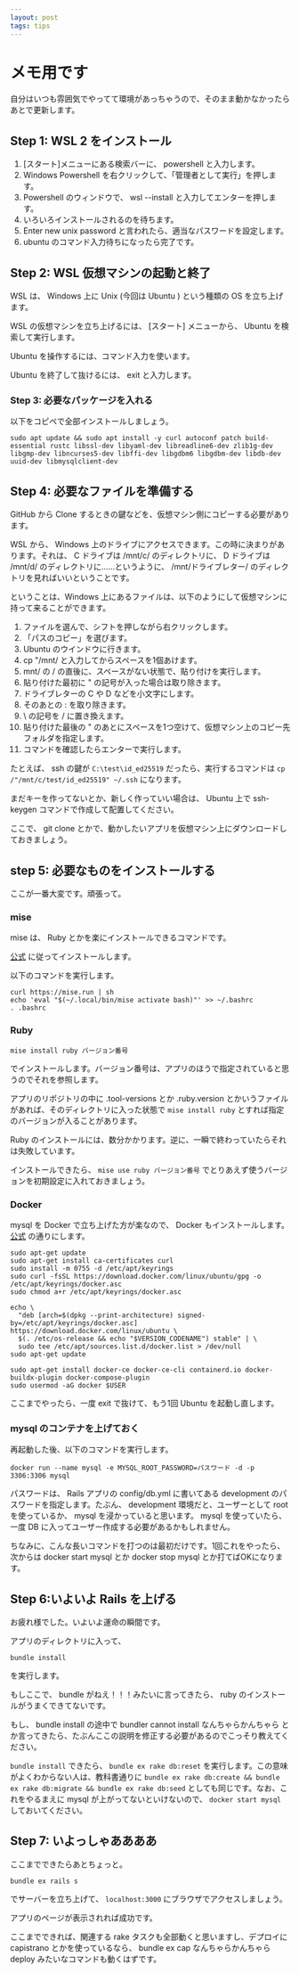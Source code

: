 ```yaml
---
layout: post
tags: tips
---
```


# メモ用です

自分はいつも雰囲気でやってて環境があっちゃうので、そのまま動かなかったらあとで更新します。

## Step 1: WSL 2 をインストール

1. [スタート]メニューにある検索バーに、 powershell と入力します。
2. Windows Powershell を右クリックして、「管理者として実行」を押します。
3. Powershell のウィンドウで、 wsl --install と入力してエンターを押します。
4. いろいろインストールされるのを待ちます。
5. Enter new unix password と言われたら、適当なパスワードを設定します。
6. ubuntu のコマンド入力待ちになったら完了です。

## Step 2: WSL 仮想マシンの起動と終了

WSL は、 Windows 上に Unix (今回は Ubuntu ) という種類の OS を立ち上げます。

WSL の仮想マシンを立ち上げるには、 [スタート] メニューから、 Ubuntu を検索して実行します。

Ubuntu を操作するには、コマンド入力を使います。

Ubuntu を終了して抜けるには、 exit と入力します。

### Step 3: 必要なパッケージを入れる

以下をコピペで全部インストールしましょう。

```
sudo apt update && sudo apt install -y curl autoconf patch build-essential rustc libssl-dev libyaml-dev libreadline6-dev zlib1g-dev libgmp-dev libncurses5-dev libffi-dev libgdbm6 libgdbm-dev libdb-dev uuid-dev libmysqlclient-dev
```

## Step 4: 必要なファイルを準備する

GitHub から Clone するときの鍵などを、仮想マシン側にコピーする必要があります。

WSL から、 Windows 上のドライブにアクセスできます。この時に決まりがあります。それは、 C ドライブは /mnt/c/ のディレクトリに、 D ドライブは /mnt/d/ のディレクトリに……というように、 /mnt/ドライブレター/ のディレクトリを見ればいいということです。

ということは、Windows 上にあるファイルは、以下のようにして仮想マシンに持って来ることができます。

1. ファイルを選んで、シフトを押しながら右クリックします。
2. 「パスのコピー」を選びます。
3. Ubuntu のウインドウに行きます。
4. cp "/mnt/ と入力してからスペースを1個あけます。
5. mnt/ の / の直後に、スペースがない状態で、貼り付けを実行します。
6. 貼り付けた最初に " の記号が入った場合は取り除きます。
7. ドライブレターの C や D などを小文字にします。
8. そのあとの : を取り除きます。
9. \ の記号を / に置き換えます。
10. 貼り付けた最後の " のあとにスペースを1つ空けて、仮想マシン上のコピー先フォルダを指定します。
11. コマンドを確認したらエンターで実行します。

たとえば、 ssh の鍵が `C:\test\id_ed25519` だったら、実行するコマンドは `cp /"/mnt/c/test/id_ed25519" ~/.ssh` になります。

まだキーを作ってないとか、新しく作っていい場合は、 Ubuntu 上で ssh-keygen コマンドで作成して配置してください。

ここで、 git clone とかで、動かしたいアプリを仮想マシン上にダウンロードしておきましょう。

## step 5: 必要なものをインストールする

ここが一番大変です。頑張って。

### mise

mise は、 Ruby とかを楽にインストールできるコマンドです。

[公式](https://mise.jdx.dev/getting-started.html) に従ってインストールします。

以下のコマンドを実行します。

```
curl https://mise.run | sh
echo 'eval "$(~/.local/bin/mise activate bash)"' >> ~/.bashrc
. .bashrc
```

### Ruby

`mise install ruby バージョン番号`

でインストールします。バージョン番号は、アプリのほうで指定されていると思うのでそれを参照します。

アプリのリポジトリの中に .tool-versions とか .ruby.version とかいうファイルがあれば、そのディレクトリに入った状態で `mise install ruby` とすれば指定のバージョンが入ることがあります。

Ruby のインストールには、数分かかります。逆に、一瞬で終わっていたらそれは失敗しています。

インストールできたら、 `mise use ruby バージョン番号` でとりあえず使うバージョンを初期設定に入れておきましょう。

### Docker

mysql を Docker で立ち上げた方が楽なので、 Docker もインストールします。 [公式](https://docs.docker.com/engine/install/ubuntu/) の通りにします。

```
sudo apt-get update
sudo apt-get install ca-certificates curl
sudo install -m 0755 -d /etc/apt/keyrings
sudo curl -fsSL https://download.docker.com/linux/ubuntu/gpg -o /etc/apt/keyrings/docker.asc
sudo chmod a+r /etc/apt/keyrings/docker.asc

echo \
  "deb [arch=$(dpkg --print-architecture) signed-by=/etc/apt/keyrings/docker.asc] https://download.docker.com/linux/ubuntu \
  $(. /etc/os-release && echo "$VERSION_CODENAME") stable" | \
  sudo tee /etc/apt/sources.list.d/docker.list > /dev/null
sudo apt-get update

sudo apt-get install docker-ce docker-ce-cli containerd.io docker-buildx-plugin docker-compose-plugin
sudo usermod -aG docker $USER
```

ここまでやったら、一度 exit で抜けて、もう1回 Ubuntu を起動し直します。

### mysql のコンテナを上げておく

再起動した後、以下のコマンドを実行します。

`docker run --name mysql -e MYSQL_ROOT_PASSWORD=パスワード -d -p 3306:3306 mysql`

パスワードは、 Rails アプリの config/db.yml に書いてある development のパスワードを指定します。たぶん、 development 環境だと、ユーザーとして root を使っているか、 mysql を浸かっていると思います。 mysql を使っていたら、一度 DB に入ってユーザー作成する必要があるかもしれません。

ちなみに、こんな長いコマンドを打つのは最初だけです。1回これをやったら、次からは docker start mysql とか docker stop mysql とか打てばOKになります。

## Step 6:いよいよ Rails を上げる

お疲れ様でした。いよいよ運命の瞬間です。

アプリのディレクトリに入って、

```
bundle install
```

を実行します。

もしここで、 bundle がねえ！！！みたいに言ってきたら、 ruby のインストールがうまくできてないです。

もし、 bundle install の途中で bundler cannot install なんちゃらかんちゃら とか言ってきたら、たぶんここの説明を修正する必要があるのでこっそり教えてください。

`bundle install` できたら、 `bundle ex rake db:reset` を実行します。この意味がよくわからない人は、教科書通りに `bundle ex rake db:create && bundle ex rake db:migrate && bundle ex rake db:seed` としても同じです。なお、これをやるまえに mysql が上がってないといけないので、 `docker start mysql` しておいてください。

## Step 7: いよっしゃああああ

ここまでできたらあとちょっと。

`bundle ex rails s`

でサーバーを立ち上げて、 `localhost:3000` にブラウザでアクセスしましょう。

アプリのページが表示されれば成功です。

ここまでできれば、関連する rake タスクも全部動くと思いますし、デプロイに capistrano とかを使っているなら、 bundle ex cap なんちゃらかんちゃら deploy みたいなコマンドも動くはずです。
